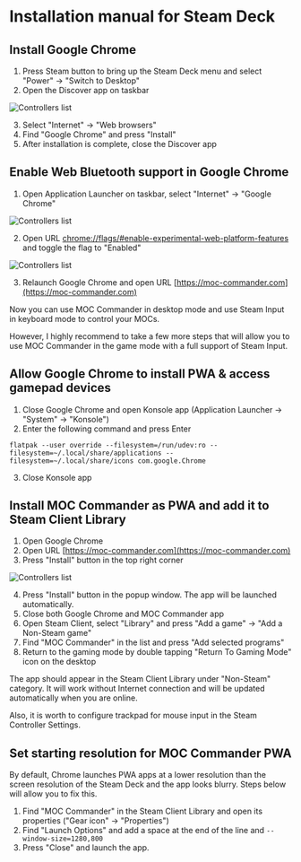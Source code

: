 # Installation manual for Steam Deck

## Install Google Chrome

1. Press Steam button to bring up the Steam Deck menu and select "Power" -> "Switch to Desktop"
2. Open the Discover app on taskbar

![Controllers list](https://raw.github.com/nvsukhanov/nvsukhanov.github.io/main/moc-commander/sd-manual/discover-app.png?raw=True)

3. Select "Internet" -> "Web browsers"
4. Find "Google Chrome" and press "Install"
5. After installation is complete, close the Discover app

## Enable Web Bluetooth support in Google Chrome

1. Open Application Launcher on taskbar, select "Internet" -> "Google Chrome"
  
![Controllers list](https://raw.github.com/nvsukhanov/nvsukhanov.github.io/main/moc-commander/sd-manual/app-launcher.png?raw=True)

2. Open URL [chrome://flags/#enable-experimental-web-platform-features](chrome://flags/#enable-experimental-web-platform-features) and toggle the flag to "Enabled"

![Controllers list](https://raw.github.com/nvsukhanov/nvsukhanov.github.io/main/moc-commander/sd-manual/enable-web-bluetooth.png?raw=True)

3. Relaunch Google Chrome and open URL [https://moc-commander.com](https://moc-commander.com)

Now you can use MOC Commander in desktop mode and use Steam Input in keyboard mode to control your MOCs.

However, I highly recommend to take a few more steps that will allow you to use MOC Commander in the game mode with a full support of Steam Input.

## Allow Google Chrome to install PWA & access gamepad devices

1. Close Google Chrome and open Konsole app (Application Launcher -> "System" -> "Konsole")
2. Enter the following command and press Enter

```
flatpak --user override --filesystem=/run/udev:ro --filesystem=~/.local/share/applications --filesystem=~/.local/share/icons com.google.Chrome
```

3. Close Konsole app

## Install MOC Commander as PWA and add it to Steam Client Library

1. Open Google Chrome
2. Open URL [https://moc-commander.com](https://moc-commander.com)
3. Press "Install" button in the top right corner

![Controllers list](https://raw.github.com/nvsukhanov/nvsukhanov.github.io/main/moc-commander/sd-manual/install-pwa.png?raw=True)

4. Press "Install" button in the popup window. The app will be launched automatically.
5. Close both Google Chrome and MOC Commander app
6. Open Steam Client, select "Library" and press "Add a game" -> "Add a Non-Steam game"
7. Find "MOC Commander" in the list and press "Add selected programs"
8. Return to the gaming mode by double tapping "Return To Gaming Mode" icon on the desktop

The app should appear in the Steam Client Library under "Non-Steam" category.
It will work without Internet connection and will be updated automatically when you are online.

Also, it is worth to configure trackpad for mouse input in the Steam Controller Settings.   

## Set starting resolution for MOC Commander PWA
By default, Chrome launches PWA apps at a lower resolution than the screen resolution of the Steam Deck and the app looks blurry.
Steps below will allow you to fix this.

1. Find "MOC Commander" in the Steam Client Library and open its properties ("Gear icon" -> "Properties")
2. Find "Launch Options" and add a space at the end of the line and `--window-size=1280,800`
3. Press "Close" and launch the app.

